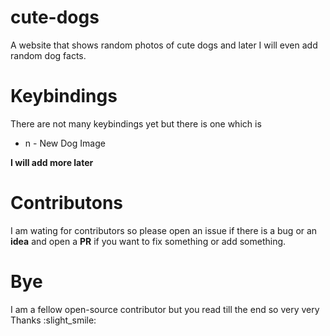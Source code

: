 # cute-dogs
A website that shows random photos of cute dogs and later I will even add random dog facts.


# Keybindings
There are not many keybindings yet but there is one which is
* n - New Dog Image

**I will add more later**

# Contributons
I am wating for contributors so please open an issue if there is a bug or an **idea** and open a **PR** if you want to fix something or add something.

# Bye
I am a fellow open-source contributor but you read till the end so very very Thanks :slight_smile:








